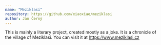 ```yaml
---
name: "Meziklasí"
repository: https://github.com/xiaoxiae/meziklasi
author: Jan Černý
---
```


This is mainly a literary project, created mostly as a joke. It is a chronicle of the village of Meziklasí. You can visit it at <a href='https://www.meziklasi.cz'>https://www.meziklasi.cz</a>
